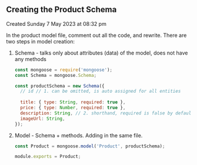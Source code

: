 ## Creating the Product Schema
Created Sunday 7 May 2023 at 08:32 pm

In the product model file, comment out all the code, and rewrite. 
There are two steps in model creation:
1. Schema - talks only about attributes (data) of the model, does not have any methods
	```js
	const mongoose = require('mongoose');
	const Schema = mongoose.Schema;
	
	const productSchema = new Schema({
	  // id // 1. can be omitted, is auto assigned for all entities
	  
	  title: { type: String, required: true },
	  price: { type: Number, required: true },
	  description: String, // 2. shorthand, required is false by default
	  imageUrl: String,
	});
	```
2. Model - Schema + methods. Adding in the same file.
	```js
	const Product = mongoose.model('Product', productSchema);

	module.exports = Product;
	```